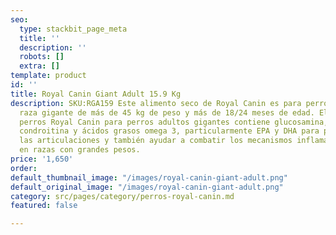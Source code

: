 ```yaml
---
seo:
  type: stackbit_page_meta
  title: ''
  description: ''
  robots: []
  extra: []
template: product
id: ''
title: Royal Canin Giant Adult 15.9 Kg
description: SKU:RGA159 Este alimento seco de Royal Canin es para perros adultos de
  raza gigante de más de 45 kg de peso y más de 18/24 meses de edad. El alimento para
  perros Royal Canin para perros adultos gigantes contiene glucosamina, sulfato de
  condroitina y ácidos grasos omega 3, particularmente EPA y DHA para proteger y nutrir
  las articulaciones y también ayudar a combatir los mecanismos inflamatorios comunes
  en razas con grandes pesos.
price: '1,650'
order: 
default_thumbnail_image: "/images/royal-canin-giant-adult.png"
default_original_image: "/images/royal-canin-giant-adult.png"
category: src/pages/category/perros-royal-canin.md
featured: false

---
```

